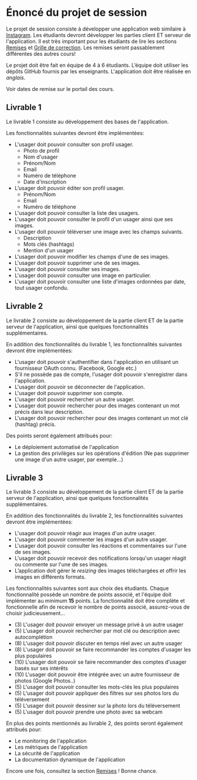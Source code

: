 # Énoncé du projet de session

Le projet de session consiste à développer une application web similaire à [Instagram](https://www.instagram.com).  Les étudiants devront développer les parties client ET serveur de l'application. Il est très important pour les étudiants de lire les sections [Remises](https://github.com/GLO3112/ugram/blob/master/Remises.md) et [Grille de correction](https://docs.google.com/spreadsheets/d/1C52Qwlf5l4wu_2_SGlAbJ6PKlXMl4jJfihJuSchRRSM). Les remises seront passablement différentes des autres cours!

Le projet doit être fait en équipe de 4 à 6 étudiants. L’équipe doit utiliser les dépôts GitHub fournis par les enseignants. L'application doit être réalisée en *anglais*. 

Voir dates de remise sur le portail des cours.

## Livrable 1

Le livrable 1 consiste au développement des bases de l'application.

Les fonctionnalités suivantes devront être implémentées:
* L'usager doit pouvoir consulter son profil usager.
  * Photo de profil
  * Nom d'usager
  * Prénom/Nom
  * Email
  * Numéro de téléphone
  * Date d'inscription
* L’usager doit pouvoir éditer son profil usager.
  * Prénom/Nom
  * Email
  * Numéro de téléphone
* L'usager doit pouvoir consulter la liste des usagers.
* L'usager doit pouvoir consulter le profil d'un usager ainsi que ses images.
* L'usager doit pouvoir téléverser une image avec les champs suivants.
  * Description
  * Mots clés (hashtags)
  * Mention d'un usager
* L'usager doit pouvoir modifier les champs d'une de ses images.
* L'usager doit pouvoir supprimer une de ses images.
* L'usager doit pouvoir consulter ses images.
* L'usager doit pouvoir consulter une image en particulier.
* L'usager doit pouvoir consulter une liste d'images ordonnées par date, tout usager confondu.

## Livrable 2

Le livrable 2 consiste au développement de la partie client ET de la partie serveur de l'application, ainsi que quelques fonctionnalités supplémentaires.

En addition des fonctionnalités du livrable 1, les fonctionnalités suivantes devront être implémentées:

* L'usager doit pouvoir s'authentifier dans l'application en utilisant un fournisseur OAuth connu. (Facebook, Google etc.)
* S'il ne possède pas de compte, l'usager doit pouvoir s'enregistrer dans l'application.
* L'usager doit pouvoir se déconnecter de l'application.
* L'usager doit pouvoir supprimer son compte.
* L'usager doit pouvoir rechercher un autre usager.
* L'usager doit pouvoir rechercher pour des images contenant un mot précis dans leur description.
* L'usager doit pouvoir rechercher pour des images contenant un mot clé (hashtag) précis.

Des points seront également attribués pour:
* Le déploiement automatisé de l'application
* La gestion des privilèges sur les opérations d'édition (Ne pas supprimer une image d'un autre usager, par exemple...)

## Livrable 3

Le livrable 3 consiste au développement de la partie client ET de la partie serveur de l'application, ainsi que quelques fonctionnalités supplémentaires.

En addition des fonctionnalités du livrable 2, les fonctionnalités suivantes devront être implémentées:

* L'usager doit pouvoir réagir aux images d'un autre usager.
* L'usager doit pouvoir commenter les images d'un autre usager.
* L'usager doit pouvoir consulter les réactions et commentaires sur l'une de ses images.
* L'usager doit pouvoir recevoir des notifications lorsqu'un usager réagit ou commente sur l'une de ses images.
* L’application doit gérer le _resizing_ des images téléchargées et offrir les images en différents formats.

Les fonctionnalités suivantes sont aux choix des étudiants. Chaque fonctionnalité possède un nombre de points associé, et l'équipe doit implémenter au minimum **15** points. La fonctionnalité doit être complète et fonctionnelle afin de recevoir le nombre de points associé, assurez-vous de choisir judicieusement...

* (3) L'usager doit pouvoir envoyer un message privé à un autre usager
* (5) L'usager doit pouvoir rechercher par mot clé ou description avec autocomplétion
* (8) L'usager doit pouvoir discuter en temps réel avec un autre usager
* (8) L'usager doit pouvoir se faire recommander les comptes d'usager les plus populaires
* (10) L'usager doit pouvoir se faire recommander des comptes d'usager basés sur ses intérêts
* (10) L'usager doit pouvoir être intégrée avec un autre fournisseur de photos (Google Photos..)
* (5) L'usager doit pouvoir consulter les mots-clés les plus populaires
* (5) L'usager doit pouvoir appliquer des filtres sur ses photos lors du téléversement
* (5) L'usager doit pouvoir dessiner sur la photo lors du téléversement
* (5) L'usager doit pouvoir prendre une photo avec sa webcam

En plus des points mentionnés au livrable 2, des points seront également attribués pour:
* Le monitoring de l'application
* Les métriques de l'application
* La sécurité de l'application
* La documentation dynamique de l'application

Encore une fois, consultez la section [Remises](https://github.com/GLO3112/ugram/blob/master/Remises.md) ! Bonne chance.

